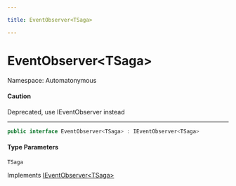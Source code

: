```yaml
---

title: EventObserver<TSaga>

---
```


# EventObserver\<TSaga\>

Namespace: Automatonymous

#### Caution

Deprecated, use IEventObserver instead

---

```csharp
public interface EventObserver<TSaga> : IEventObserver<TSaga>
```

#### Type Parameters

`TSaga`<br/>

Implements [IEventObserver\<TSaga\>](../../masstransit-abstractions/masstransit/ieventobserver-1)
